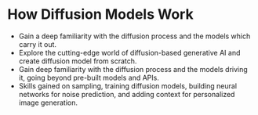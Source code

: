 # How Diffusion Models Work
- Gain a deep familiarity with the diffusion process and the models which carry it out.
- Explore the cutting-edge world of diffusion-based generative AI and create diffusion model from scratch.
- Gain deep familiarity with the diffusion process and the models driving it, going beyond pre-built models and APIs.
- Skills gained on sampling, training diffusion models, building neural networks for noise prediction, and adding context for personalized image generation.
